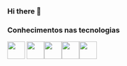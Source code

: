 ### Hi there 👋

### Conhecimentos nas tecnologias
<img src="https://cdn.jsdelivr.net/gh/devicons/devicon/icons/java/java-original.svg" width="40" height="40"/> <img src="https://cdn.jsdelivr.net/gh/devicons/devicon/icons/linux/linux-original.svg" width="40" height="40"/><img src="https://cdn.iconscout.com/icon/free/png-256/vuejs-1175052.png" width="40" height="40"/><img src="https://icons-for-free.com/download-icon-vscode+icons+type+kotlin-1324451341295152742_256.png" width="40" height="40"/><img src="https://cdn.iconscout.com/icon/free/png-256/javascript-2038874-1720087.png" width="40" height="40"/>





